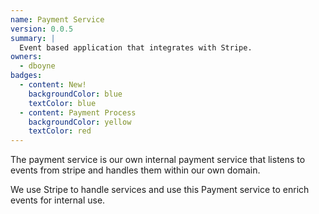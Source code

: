 ```yaml
---
name: Payment Service
version: 0.0.5
summary: |
  Event based application that integrates with Stripe.
owners:
  - dboyne
badges:
  - content: New!
    backgroundColor: blue
    textColor: blue
  - content: Payment Process
    backgroundColor: yellow
    textColor: red
---
```


The payment service is our own internal payment service that listens to events from stripe and handles them within our own domain. 

We use Stripe to handle services and use this Payment service to enrich events for internal use.

<OpenAPI />

<NodeGraph />
